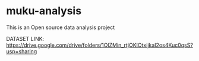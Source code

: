 # muku-analysis
This is an Open source data analysis project 


DATASET LINK: 
https://drive.google.com/drive/folders/1OlZMin_rtjOKIOtxijkaI2os4Kuc0qsS?usp=sharing
